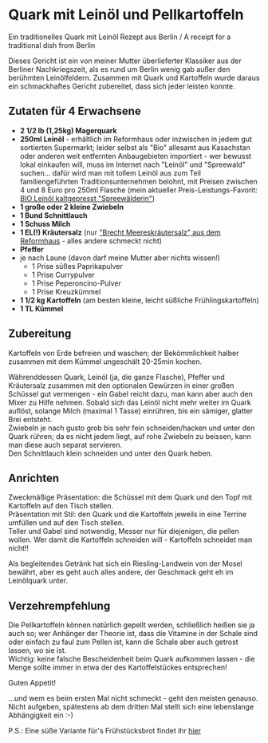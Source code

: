 # Quark mit Leinöl und Pellkartoffeln
Ein traditionelles Quark mit Leinöl Rezept aus Berlin / A receipt for a traditional dish from Berlin

Dieses Gericht ist ein von meiner Mutter überlieferter Klassiker aus der Berliner Nachkriegszeit, als es rund um Berlin wenig gab außer den berühmten Leinölfeldern. Zusammen mit Quark und Kartoffeln wurde daraus ein schmackhaftes Gericht zubereitet, dass sich jeder leisten konnte.

Zutaten für 4 Erwachsene
------------------------

* **2 1/2 lb (1,25kg) Magerquark**
* **250ml Leinöl** - erhältlich im Reformhaus oder inzwischen in jedem gut sortierten Supermarkt; leider selbst als "Bio" allesamt aus Kasachstan oder anderen weit entfernten Anbaugebieten importiert - wer bewusst lokal einkaufen will, muss im Internet nach "Leinöl" und "Spreewald" suchen... dafür wird man mit tollem Leinöl aus zum Teil familiengeführten Traditionsunternehmen belohnt, mit Preisen zwischen 4 und 8 Euro pro 250ml Flasche (mein aktueller Preis-Leistungs-Favorit: [BIO Leinöl kaltgepresst "Spreewälderin"](https://www.spreewald-praesente.de/spreewald-shop/spreewald-produkte/bio-lebensmittel/bio-leinoel-kaltgepresst-spreewaelderin-6er-pack-6-flaschen-a-250-ml/a-3231))
* **1 große oder 2 kleine Zwiebeln**
* **1 Bund Schnittlauch**
* **1 Schuss Milch**
* **1 EL(!) Kräutersalz** (nur ["Brecht Meereskräutersalz" aus dem Reformhaus](https://www.reformhaus-shop.de/brecht-kraeuter-meersalz-nachfuelldose-500g/a-81144) - alles andere schmeckt nicht)
* **Pfeffer**
* je nach Laune (davon darf meine Mutter aber nichts wissen!)
  - 1 Prise süßes Paprikapulver
  - 1 Prise Currypulver
  - 1 Prise Peperoncino-Pulver
  - 1 Prise Kreuzkümmel
* **1 1/2 kg Kartoffeln** (am besten kleine, leicht süßliche Frühlingskartoffeln)
* **1 TL Kümmel**

Zubereitung
-----------
Kartoffeln von Erde befreien und waschen; der Bekömmlichkeit halber zusammen mit dem Kümmel ungeschält 20-25min kochen.

Währenddessen Quark, Leinöl (ja, die ganze Flasche), Pfeffer und Kräutersalz zusammen mit den optionalen Gewürzen in einer großen Schüssel gut vermengen - ein Gabel reicht dazu, man kann aber auch den Mixer zu Hilfe nehmen. Sobald sich das Leinöl nicht mehr weiter im Quark auflöst, solange Milch (maximal 1 Tasse) einrühren, bis ein sämiger, glatter Brei entsteht.<br>
Zwiebeln je nach gusto grob bis sehr fein schneiden/hacken und unter den Quark rühren; da es nicht jedem liegt, auf rohe Zwiebeln zu beissen, kann man diese auch separat servieren.<br>
Den Schnittlauch klein schneiden und unter den Quark heben.

Anrichten
---------
Zweckmäßige Präsentation: die Schüssel mit dem Quark und den Topf mit Kartoffeln auf den Tisch stellen.<br>
Präsentation mit Stil: den Quark und die Kartoffeln jeweils in eine Terrine umfüllen und auf den Tisch stellen.<br>
Teller und Gabel sind notwendig, Messer nur für diejenigen, die pellen wollen. Wer damit die Kartoffeln schneiden will - Kartoffeln schneidet man nicht!!

Als begleitendes Getränk hat sich ein Riesling-Landwein von der Mosel bewährt, aber es geht auch alles andere, der Geschmack geht eh im Leinölquark unter.

Verzehrempfehlung
-----------------
Die Pellkartoffeln können natürlich gepellt werden, schließlich heißen sie ja auch so; wer Anhänger der Theorie ist, dass die Vitamine in der Schale sind oder einfach zu faul zum Pellen ist, kann die Schale aber auch getrost lassen, wo sie ist.<br>
Wichtig: keine falsche Bescheidenheit beim Quark aufkommen lassen - die Menge sollte immer in etwa der des Kartoffelstückes entsprechen!

Guten Appetit!

...und wem es beim ersten Mal nicht schmeckt - geht den meisten genauso. Nicht aufgeben, spätestens ab dem dritten Mal stellt sich eine lebenslange Abhängigkeit ein :-)

P.S.: Eine süße Variante für's Frühstücksbrot findet ihr [hier](https://github.com/joschro/quark-mit-leinoel-suess)
